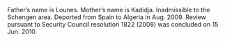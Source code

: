  Father’s name is Lounes. Mother’s name is Kadidja. Inadmissible to the 
Schengen area. Deported from Spain to Algeria in Aug. 2009. Review pursuant to 
Security Council resolution 1822 (2008) was concluded on 15 Jun. 2010. 
